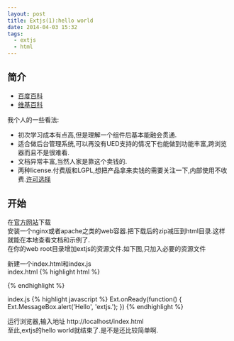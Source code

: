 ```yaml
---
layout: post
title: Extjs(1):hello world
date: 2014-04-03 15:32
tags:
  - extjs
  - html
---
```



简介
---

- [百度百科](http://baike.baidu.com/view/1350145.htm)
- [维基百科](http://zh.wikipedia.org/zh/Extjs)


我个人的一些看法:  

- 初次学习成本有点高,但是理解一个组件后基本能融会贯通.
- 适合做后台管理系统,可以再没有UED支持的情况下也能做到功能丰富,跨浏览器而且不是很难看.
- 文档异常丰富,当然人家是靠这个卖钱的.
- 两种license.付费版和LGPL,想把产品拿来卖钱的需要关注一下,内部使用不收费.[许可选择](http://choosealicense.gitcafe.com/)


开始
---

在[官方网站](http://www.sencha.com/products/extjs/download/)下载  
安装一个nginx或者apache之类的web容器.把下载后的zip减压到html目录.这样就能在本地查看文档和示例了.  
在你的web root目录增加extjs的资源文件.如下图,只加入必要的资源文件  

新建一个index.html和index.js  
index.html
{% highlight html %}
<html>
<head>
	<link rel="stylesheet" type="text/css"	href="extjslibv4/resources/css/ext-all.css" />
	<script type="text/javascript" src="extjslibv4/ext-all.js"></script>
	<script type="text/javascript" src="index.js"></script>
</head>
<body>
</body>
</html>
{% endhighlight %}

index.js
{% highlight javascript %}
Ext.onReady(function() {
			Ext.MessageBox.alert('Hello', 'extjs.');
		})
{% endhighlight %}

运行浏览器,输入地址 http://localhost/index.html  
至此,extjs的hello world就结束了.是不是还比较简单啊.
